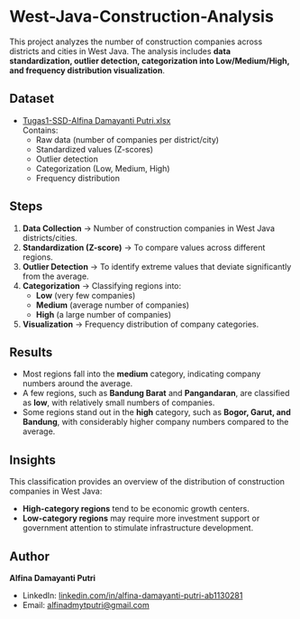 # West-Java-Construction-Analysis
This project analyzes the number of construction companies across districts and cities in West Java.   The analysis includes **data standardization, outlier detection, categorization into Low/Medium/High, and frequency distribution visualization**.
## Dataset
- [Tugas1-SSD-Alfina Damayanti Putri.xlsx](construction_data.xlsx)  
  Contains:
  - Raw data (number of companies per district/city)  
  - Standardized values (Z-scores)  
  - Outlier detection  
  - Categorization (Low, Medium, High)  
  - Frequency distribution  
## Steps
1. **Data Collection** → Number of construction companies in West Java districts/cities.  
2. **Standardization (Z-score)** → To compare values across different regions.  
3. **Outlier Detection** → To identify extreme values that deviate significantly from the average.  
4. **Categorization** → Classifying regions into:  
   - **Low** (very few companies)  
   - **Medium** (average number of companies)  
   - **High** (a large number of companies)  
5. **Visualization** → Frequency distribution of company categories.  
## Results
- Most regions fall into the **medium** category, indicating company numbers around the average.  
- A few regions, such as **Bandung Barat** and **Pangandaran**, are classified as **low**, with relatively small numbers of companies.  
- Some regions stand out in the **high** category, such as **Bogor, Garut, and Bandung**, with considerably higher company numbers compared to the average.  
## Insights
This classification provides an overview of the distribution of construction companies in West Java:  
- **High-category regions** tend to be economic growth centers.  
- **Low-category regions** may require more investment support or government attention to stimulate infrastructure development.  
## Author
**Alfina Damayanti Putri**  
- LinkedIn: [linkedin.com/in/alfina-damayanti-putri-ab1130281](#) 
- Email: alfinadmytputri@gmail.com
